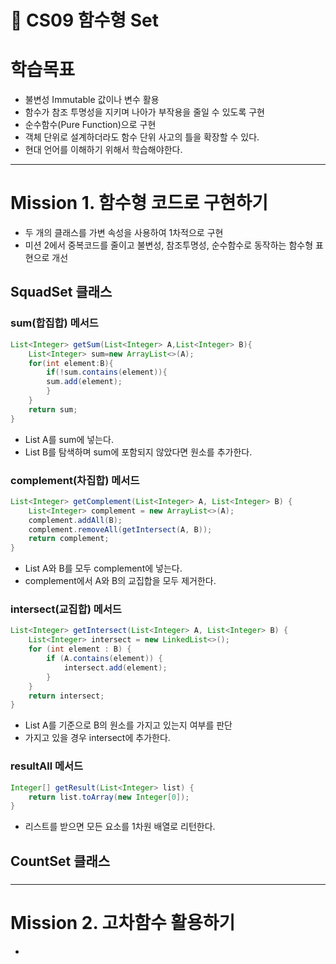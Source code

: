🎯 CS09 함수형 Set
=

# 학습목표

- 불변성 Immutable 값이나 변수 활용
- 함수가 참조 투명성을 지키며 나아가 부작용을 줄일 수 있도록 구현
- 순수함수(Pure Function)으로 구현
- 객체 단위로 설계하더라도 함수 단위 사고의 틀을 확장할 수 있다.
- 현대 언어를 이해하기 위해서 학습해야한다.

---

# Mission 1. 함수형 코드로 구현하기

- 두 개의 클래스를 가변 속성을 사용하여 1차적으로 구현
- 미션 2에서 중복코드를 줄이고 불변성, 참조투명성, 순수함수로 동작하는 함수형 표현으로 개선

## SquadSet 클래스

### sum(합집합) 메서드

```java
List<Integer> getSum(List<Integer> A,List<Integer> B){
    List<Integer> sum=new ArrayList<>(A);
    for(int element:B){
        if(!sum.contains(element)){
        sum.add(element);
        }
    }
    return sum;
}
```

- List A를 sum에 넣는다.
- List B를 탐색하며 sum에 포함되지 않았다면 원소를 추가한다.

### complement(차집합) 메서드
```java
List<Integer> getComplement(List<Integer> A, List<Integer> B) {
    List<Integer> complement = new ArrayList<>(A);
    complement.addAll(B);
    complement.removeAll(getIntersect(A, B));
    return complement;
}
```
- List A와 B를 모두 complement에 넣는다.
- complement에서 A와 B의 교집합을 모두 제거한다.

### intersect(교집합) 메서드
```java
List<Integer> getIntersect(List<Integer> A, List<Integer> B) {
    List<Integer> intersect = new LinkedList<>();
    for (int element : B) {
        if (A.contains(element)) {
            intersect.add(element);
        }
    }
    return intersect;
}
```
- List A를 기준으로 B의 원소를 가지고 있는지 여부를 판단
- 가지고 있을 경우 intersect에 추가한다.

### resultAll 메서드
```java
Integer[] getResult(List<Integer> list) {
    return list.toArray(new Integer[0]);
}
```
- 리스트를 받으면 모든 요소를 1차원 배열로 리턴한다.

## CountSet 클래스
### 


---

# Mission 2. 고차함수 활용하기

- 